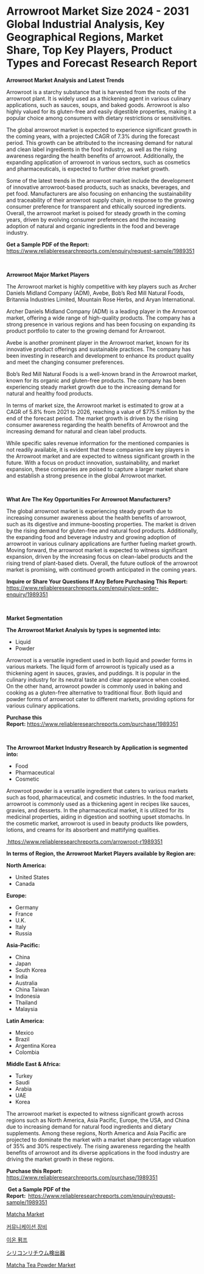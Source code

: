 <p><h1>Arrowroot Market Size 2024 - 2031 Global Industrial Analysis, Key Geographical Regions, Market Share, Top Key Players, Product Types and Forecast Research Report</h1></p><p><strong>Arrowroot Market Analysis and Latest Trends</strong></p>
<p><p>Arrowroot is a starchy substance that is harvested from the roots of the arrowroot plant. It is widely used as a thickening agent in various culinary applications, such as sauces, soups, and baked goods. Arrowroot is also highly valued for its gluten-free and easily digestible properties, making it a popular choice among consumers with dietary restrictions or sensitivities.</p><p>The global arrowroot market is expected to experience significant growth in the coming years, with a projected CAGR of 7.3% during the forecast period. This growth can be attributed to the increasing demand for natural and clean label ingredients in the food industry, as well as the rising awareness regarding the health benefits of arrowroot. Additionally, the expanding application of arrowroot in various sectors, such as cosmetics and pharmaceuticals, is expected to further drive market growth.</p><p>Some of the latest trends in the arrowroot market include the development of innovative arrowroot-based products, such as snacks, beverages, and pet food. Manufacturers are also focusing on enhancing the sustainability and traceability of their arrowroot supply chain, in response to the growing consumer preference for transparent and ethically sourced ingredients. Overall, the arrowroot market is poised for steady growth in the coming years, driven by evolving consumer preferences and the increasing adoption of natural and organic ingredients in the food and beverage industry.</p></p>
<p><strong>Get a Sample PDF of the Report:&nbsp;</strong> <a href="https://www.reliableresearchreports.com/enquiry/request-sample/1989351">https://www.reliableresearchreports.com/enquiry/request-sample/1989351</a></p>
<p>&nbsp;</p>
<p><strong>Arrowroot Major Market Players</strong></p>
<p><p>The Arrowroot market is highly competitive with key players such as Archer Daniels Midland Company (ADM), Avebe, Bob’s Red Mill Natural Foods, Britannia Industries Limited, Mountain Rose Herbs, and Aryan International. </p><p>Archer Daniels Midland Company (ADM) is a leading player in the Arrowroot market, offering a wide range of high-quality products. The company has a strong presence in various regions and has been focusing on expanding its product portfolio to cater to the growing demand for Arrowroot.</p><p>Avebe is another prominent player in the Arrowroot market, known for its innovative product offerings and sustainable practices. The company has been investing in research and development to enhance its product quality and meet the changing consumer preferences.</p><p>Bob’s Red Mill Natural Foods is a well-known brand in the Arrowroot market, known for its organic and gluten-free products. The company has been experiencing steady market growth due to the increasing demand for natural and healthy food products.</p><p>In terms of market size, the Arrowroot market is estimated to grow at a CAGR of 5.8% from 2021 to 2026, reaching a value of $775.5 million by the end of the forecast period. The market growth is driven by the rising consumer awareness regarding the health benefits of Arrowroot and the increasing demand for natural and clean label products.</p><p>While specific sales revenue information for the mentioned companies is not readily available, it is evident that these companies are key players in the Arrowroot market and are expected to witness significant growth in the future. With a focus on product innovation, sustainability, and market expansion, these companies are poised to capture a larger market share and establish a strong presence in the global Arrowroot market.</p></p>
<p>&nbsp;</p>
<p><strong>What Are The Key Opportunities For Arrowroot Manufacturers?</strong></p>
<p><p>The global arrowroot market is experiencing steady growth due to increasing consumer awareness about the health benefits of arrowroot, such as its digestive and immune-boosting properties. The market is driven by the rising demand for gluten-free and natural food products. Additionally, the expanding food and beverage industry and growing adoption of arrowroot in various culinary applications are further fueling market growth. Moving forward, the arrowroot market is expected to witness significant expansion, driven by the increasing focus on clean-label products and the rising trend of plant-based diets. Overall, the future outlook of the arrowroot market is promising, with continued growth anticipated in the coming years.</p></p>
<p><strong>Inquire or Share Your Questions If Any Before Purchasing This Report:</strong> <a href="https://www.reliableresearchreports.com/enquiry/pre-order-enquiry/1989351">https://www.reliableresearchreports.com/enquiry/pre-order-enquiry/1989351</a></p>
<p>&nbsp;</p>
<p><strong>Market Segmentation</strong></p>
<p><strong>The Arrowroot Market Analysis by types is segmented into:</strong></p>
<p><ul><li>Liquid</li><li>Powder</li></ul></p>
<p><p>Arrowroot is a versatile ingredient used in both liquid and powder forms in various markets. The liquid form of arrowroot is typically used as a thickening agent in sauces, gravies, and puddings. It is popular in the culinary industry for its neutral taste and clear appearance when cooked. On the other hand, arrowroot powder is commonly used in baking and cooking as a gluten-free alternative to traditional flour. Both liquid and powder forms of arrowroot cater to different markets, providing options for various culinary applications.</p></p>
<p><strong>Purchase this Report:&nbsp;</strong><a href="https://www.reliableresearchreports.com/purchase/1989351">https://www.reliableresearchreports.com/purchase/1989351</a></p>
<p>&nbsp;</p>
<p><strong>The Arrowroot Market Industry Research by Application is segmented into:</strong></p>
<p><ul><li>Food</li><li>Pharmaceutical</li><li>Cosmetic</li></ul></p>
<p><p>Arrowroot powder is a versatile ingredient that caters to various markets such as food, pharmaceutical, and cosmetic industries. In the food market, arrowroot is commonly used as a thickening agent in recipes like sauces, gravies, and desserts. In the pharmaceutical market, it is utilized for its medicinal properties, aiding in digestion and soothing upset stomachs. In the cosmetic market, arrowroot is used in beauty products like powders, lotions, and creams for its absorbent and mattifying qualities.</p></p>
<p><a href="https://www.reliableresearchreports.com/arrowroot-r1989351">&nbsp;https://www.reliableresearchreports.com/arrowroot-r1989351</a></p>
<p><strong>In terms of Region, the Arrowroot Market Players available by Region are:</strong></p>
<p>
    <p> <strong> North America: </strong>
        <ul>
            <li>United States</li>
            <li>Canada</li>
        </ul>
        </p> 
    <p> <strong> Europe: </strong>
        <ul>
            <li>Germany</li>
            <li>France</li>
            <li>U.K.</li>
            <li>Italy</li>
            <li>Russia</li>
        </ul>
        </p> 
    <p> <strong> Asia-Pacific: </strong>
        <ul>
            <li>China</li>
            <li>Japan</li>
            <li>South Korea</li>
            <li>India</li>
            <li>Australia</li>
            <li>China Taiwan</li>
            <li>Indonesia</li>
            <li>Thailand</li>
            <li>Malaysia</li>
        </ul>
        </p> 
    <p> <strong> Latin America: </strong>
        <ul>
            <li>Mexico</li>
            <li>Brazil</li>
            <li>Argentina Korea</li>
            <li>Colombia</li>
        </ul>
        </p> 
    <p> <strong> Middle East & Africa: </strong>
        <ul>
            <li>Turkey</li>
            <li>Saudi</li>
            <li>Arabia</li>
            <li>UAE</li>
            <li>Korea</li>
        </ul>
    </p>
    </p>
<p><p>The arrowroot market is expected to witness significant growth across regions such as North America, Asia Pacific, Europe, the USA, and China due to increasing demand for natural food ingredients and dietary supplements. Among these regions, North America and Asia Pacific are projected to dominate the market with a market share percentage valuation of 35% and 30% respectively. The rising awareness regarding the health benefits of arrowroot and its diverse applications in the food industry are driving the market growth in these regions.</p></p>
<p><strong>Purchase this Report: </strong><a href="https://www.reliableresearchreports.com/purchase/1989351">https://www.reliableresearchreports.com/purchase/1989351</a></p>
<p>&nbsp;<strong>Get a Sample PDF of the Report:&nbsp;&nbsp;</strong><a href="https://www.reliableresearchreports.com/enquiry/request-sample/1989351">https://www.reliableresearchreports.com/enquiry/request-sample/1989351</a></p>
<p><strong></strong></p>
<p><p><a href="https://github.com/johnbach50/Market-Research-Report-List-2/blob/main/matcha-market.md">Matcha Market</a></p><p><a href="https://github.com/Penelolack456456/Market-Research-Report-List-1/blob/main/657047716977.md">커뮤니케이션 장비</a></p><p><a href="https://github.com/darrellockm3ytan895656/Market-Research-Report-List-1/blob/main/245095116978.md">이온 펌프</a></p><p><a href="https://medium.com/@freedayundt2023/%E3%82%B7%E3%83%AA%E3%82%B3%E3%83%B3%E3%83%AA%E3%83%81%E3%82%A6%E3%83%A0%E6%A4%9C%E5%87%BA%E5%99%A8%E3%81%AE%E5%B8%82%E5%A0%B4%E8%A6%8F%E6%A8%A1-cagr-%E3%83%88%E3%83%AC%E3%83%B3%E3%83%89-2024%E5%B9%B4%E3%81%8B%E3%82%892030%E5%B9%B4%E3%81%BE%E3%81%A7-f18bd442ba33">シリコンリチウム検出器</a></p><p><a href="https://github.com/pjcfca/Market-Research-Report-List-2/blob/main/matcha-tea-powder-market.md">Matcha Tea Powder Market</a></p></p>